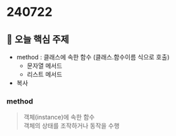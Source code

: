 # 240722

## 📌 오늘 핵심 주제

- method : 클래스에 속한 함수 (클래스.함수이름 식으로 호출)
    - 문자열 메서드
    - 리스트 메서드
- 복사

### method
> 객체(instance)에 속한 함수</br>
객체의 상태를 조작하거나 동작을 수행